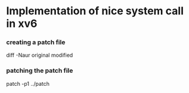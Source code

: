 # Implementation of nice system call in xv6


### creating a patch file
diff -Naur original modified
### patching the patch file
patch -p1 ../patch
